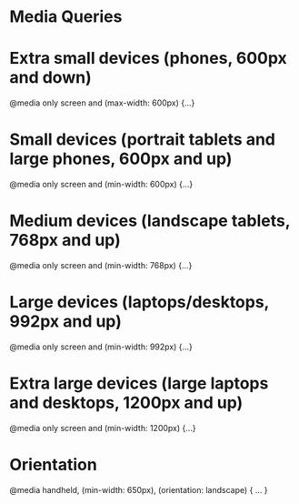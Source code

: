 # Media Queries

# Extra small devices (phones, 600px and down)
@media only screen and (max-width: 600px) {...}

# Small devices (portrait tablets and large phones, 600px and up) 
@media only screen and (min-width: 600px) {...}

# Medium devices (landscape tablets, 768px and up) 
@media only screen and (min-width: 768px) {...}

# Large devices (laptops/desktops, 992px and up) 
@media only screen and (min-width: 992px) {...}

# Extra large devices (large laptops and desktops, 1200px and up) 
@media only screen and (min-width: 1200px) {...}

# Orientation 
@media handheld, (min-width: 650px), (orientation: landscape) { ... }